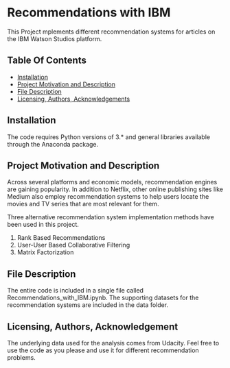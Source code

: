 
# Recommendations with IBM
This Project mplements different recommendation systems for articles on the IBM Watson Studios platform.


## Table Of Contents

- [Installation](#Installation)
- [Project Motivation and Description](#Project)
- [File Description](#Description)
- [Licensing, Authors, Acknowledgements](#LicensingAuthorsAcknowledgements) 



## Installation

The code requires Python versions of 3.* and general libraries available through the Anaconda package.


## Project Motivation and Description

Across several platforms and economic models, recommendation engines are gaining popularity. In addition to Netflix, other online publishing sites like Medium also employ recommendation systems to help users locate the movies and TV series that are most relevant for them.

Three alternative recommendation system implementation methods have been used in this project.

1. Rank Based Recommendations
2. User-User Based Collaborative Filtering
3. Matrix Factorization

## File Description
The entire code is included in a single file called Recommendations_with_IBM.ipynb. The supporting datasets for the recommendation systems are included in the data folder.
## Licensing, Authors, Acknowledgement

The underlying data used for the analysis comes from Udacity. Feel free to use the code as you please and use it for different recommendation problems.


